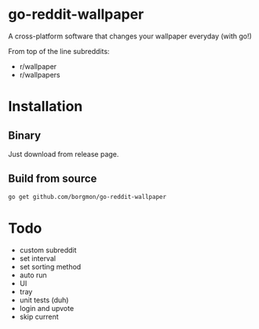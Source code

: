 # go-reddit-wallpaper

A cross-platform software that changes your wallpaper everyday (with go!)

From top of the line subreddits:

- r/wallpaper
- r/wallpapers

# Installation

## Binary

Just download from release page.

## Build from source

```bash
go get github.com/borgmon/go-reddit-wallpaper
```

# Todo

- custom subreddit
- set interval
- set sorting method
- auto run
- UI
- tray
- unit tests (duh)
- login and upvote
- skip current
